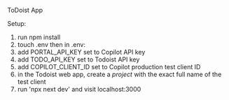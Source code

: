 ToDoist App

Setup:
1. run npm install
2. touch .env then in .env:
3. add PORTAL_API_KEY set to Copilot API key
4. add TODO_API_KEY set to Todoist API key
5. add COPILOT_CLIENT_ID set to Copilot production test client ID
6. in the Todoist web app, create a *project* with the exact full name of the test client
7. run 'npx next dev' and visit localhost:3000
